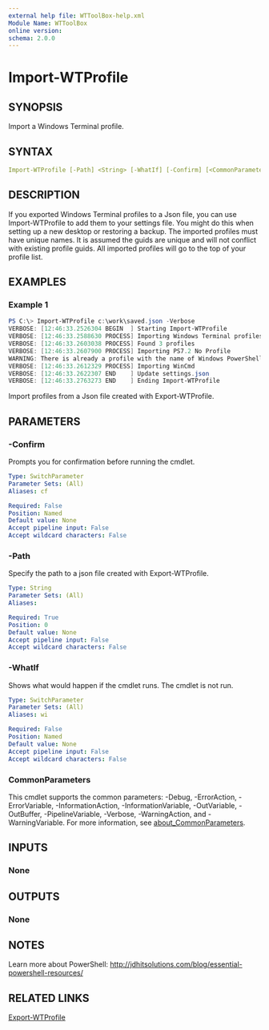 ```yaml
---
external help file: WTToolBox-help.xml
Module Name: WTToolBox
online version:
schema: 2.0.0
---
```


# Import-WTProfile

## SYNOPSIS

Import a Windows Terminal profile.

## SYNTAX

```yaml
Import-WTProfile [-Path] <String> [-WhatIf] [-Confirm] [<CommonParameters>]
```

## DESCRIPTION

If you exported Windows Terminal profiles to a Json file, you can use Import-WTProfile to add them to your settings file. You might do this when setting up a new desktop or restoring a backup. The imported profiles must have unique names. It is assumed the guids are unique and will not conflict with existing profile guids. All imported profiles will go to the top of your profile list.

## EXAMPLES

### Example 1

```powershell
PS C:\> Import-WTProfile c:\work\saved.json -Verbose
VERBOSE: [12:46:33.2526304 BEGIN  ] Starting Import-WTProfile
VERBOSE: [12:46:33.2588630 PROCESS] Importing Windows Terminal profiles from c:\work\saved.json
VERBOSE: [12:46:33.2603038 PROCESS] Found 3 profiles
VERBOSE: [12:46:33.2607900 PROCESS] Importing PS7.2 No Profile
WARNING: There is already a profile with the name of Windows PowerShell No Profile. Skipping import.
VERBOSE: [12:46:33.2612329 PROCESS] Importing WinCmd
VERBOSE: [12:46:33.2622307 END    ] Update settings.json
VERBOSE: [12:46:33.2763273 END    ] Ending Import-WTProfile
```

Import profiles from a Json file created with Export-WTProfile.

## PARAMETERS

### -Confirm

Prompts you for confirmation before running the cmdlet.

```yaml
Type: SwitchParameter
Parameter Sets: (All)
Aliases: cf

Required: False
Position: Named
Default value: None
Accept pipeline input: False
Accept wildcard characters: False
```

### -Path

Specify the path to a json file created with Export-WTProfile.

```yaml
Type: String
Parameter Sets: (All)
Aliases:

Required: True
Position: 0
Default value: None
Accept pipeline input: False
Accept wildcard characters: False
```

### -WhatIf

Shows what would happen if the cmdlet runs.
The cmdlet is not run.

```yaml
Type: SwitchParameter
Parameter Sets: (All)
Aliases: wi

Required: False
Position: Named
Default value: None
Accept pipeline input: False
Accept wildcard characters: False
```

### CommonParameters

This cmdlet supports the common parameters: -Debug, -ErrorAction, -ErrorVariable, -InformationAction, -InformationVariable, -OutVariable, -OutBuffer, -PipelineVariable, -Verbose, -WarningAction, and -WarningVariable. For more information, see [about_CommonParameters](http://go.microsoft.com/fwlink/?LinkID=113216).

## INPUTS

### None

## OUTPUTS

### None

## NOTES

Learn more about PowerShell: http://jdhitsolutions.com/blog/essential-powershell-resources/

## RELATED LINKS

[Export-WTProfile](Export-WTProfile.md)
